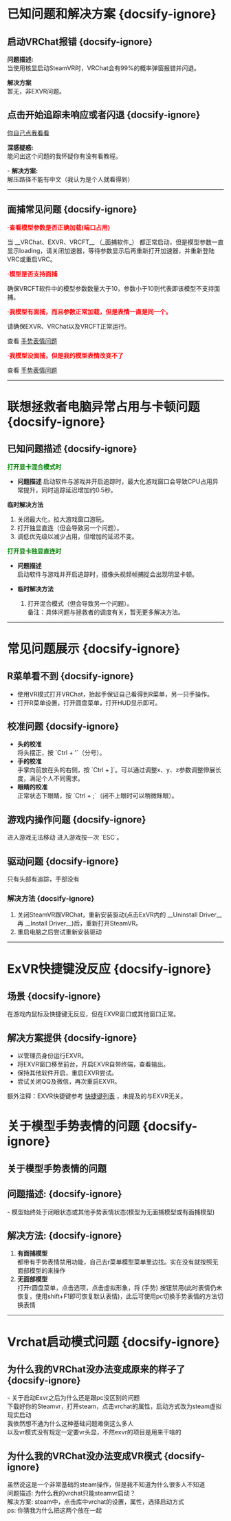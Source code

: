 # 已知问题和解决方案  {docsify-ignore}
## 启动VRChat报错  {docsify-ignore}
<div class="question-box">
   <p>
   <b>问题描述:</b><br>
   当使用核显启动SteamVR时，VRChat会有99%的概率弹窗报错并闪退。  
   </p>
   <p>
   <b>解决方案 </b>  <br>
   暂无，非EXVR问题。
   </p> 
</div>

## 点击开始追踪未响应或者闪退  {docsify-ignore}
   [你自己点我看看](/zh-cn/guide.md#步骤二：解压压缩包)
<div class="question-box">
  <p>
  <b>深感疑惑:</b>  <br>
  能问出这个问题的我怀疑你有没有看教程。  
  </p>
  <p>
- <b>解决方案:</b>  <br>
  解压路径不能有中文（我认为是个人就看得到）
  </p>
</div>

---  
## 面捕常见问题  {docsify-ignore}
<div class="question-box">
   <b style="color: red;">·查看模型参数是否正确加载(端口占用)  </b><br>
   <p>
   当  __VRChat、EXVR、VRCFT__ （_面捕软件_） 都正常启动，但是模型参数一直显示loading，请关闭加速器，等待参数显示后再重新打开加速器，并重新登陆VRC或重启VRC。</p>
   <b style="color: red;">·模型是否支持面捕</b><br>
   <p>
      确保VRCFT软件中的模型参数数量大于10，参数小于10则代表即该模型不支持面捕。</p>
   <b style="color: red;">·我模型有面捕，而且参数正常加载，但是表情一直是同一个。  </b><br>
         <p>
      请确保EXVR、VRChat以及VRCFT正常运行。<br> 
      </p>
   <p>

   查看 [手势表情问题](#关于模型手势表情的问题)
   </p>
   <b style="color: red;">·我模型没面捕，但是我的模型表情改变不了</b><br>
   </p>
   
   查看 [手势表情问题](#关于模型手势表情的问题)
      <p>
</div>

---  
# 联想拯救者电脑异常占用与卡顿问题  {docsify-ignore}
## 已知问题描述  {docsify-ignore}
<div class="question-box">
<b style="color: green;">打开显卡混合模式时</b>

- **问题描述**
  启动软件与游戏并开启追踪时，最大化游戏窗口会导致CPU占用异常提升，同时追踪延迟增加约0.5秒。  

 **临时解决方法**  
  1. 关闭最大化，拉大游戏窗口游玩。  
  2. 打开独显直连（但会导致另一个问题）。  
  3. 调低优先级以减少占用，但增加的延迟不变。
</div>
<div class="question-box">
<b style="color: green;">打开显卡独显直连时  </b>

- **问题描述**  
  启动软件与游戏并开启追踪时，摄像头视频帧捕捉会出现明显卡顿。

- **临时解决方法**  
  1. 打开混合模式（但会导致另一个问题）。  
  备注：具体问题与拯救者的调度有关，暂无更多解决方法。
</div>

---  
# 常见问题展示  {docsify-ignore}
## R菜单看不到 {docsify-ignore}
<div class="question-box">
<ul>
 <li>使用VR模式打开VRChat，抬起手保证自己看得到R菜单，另一只手操作。
 </li>
 <li>
 打开R菜单设置，打开圆盘菜单，打开HUD显示即可。
 </li>
 </ul>
</div>

## 校准问题  {docsify-ignore}
<div class="question-box">
<ul>
<li>
 <b>头的校准</b><br>  
   将头摆正，按 `Ctrl + '`（分号）。
</li>
<li><b>手的校准 </b><br>  
   手掌向前放在头的右侧，按 `Ctrl + ]`。可以通过调整x、y、z参数调整伸展长度，满足个人不同需求。
</li>
<li><b>眼睛的校准  </b><br> 
   正常状态下眼睛，按 `Ctrl + ;`（闭不上眼时可以稍微眯眼）。 
   </li>
</div>

## 游戏内操作问题  {docsify-ignore}
<div class="question-box">
进入游戏无法移动  
   进入游戏按一次 `ESC`。
</div>

## 驱动问题 {docsify-ignore}
<div class="question-box">
只有头部有追踪，手部没有
</div>

### 解决方法 {docsify-ignore}
<div class="question-box">
<ol>
<li>
   关闭SteamVR跟VRChat，重新安装驱动(点击ExVR内的 __Uninstall Driver__ 再 __Install Driver__)后，重新打开SteamVR。
   </li>
   <li>
   重启电脑之后尝试重新安装驱动
   </li>
</ol>
</div>

---  
# ExVR快捷键没反应  {docsify-ignore}
## 场景  {docsify-ignore}
<div class="question-box">
在游戏内鼠标及快捷键无反应，但在EXVR窗口或其他窗口正常。
</div>

## 解决方案提供  {docsify-ignore}

<div class="question-box">
<ul>
<li>以管理员身份运行EXVR。  </li>
<li>将EXVR窗口移至前台，开启EXVR自带终端，查看输出。</li>  
<li> 保持其他软件开启，重启EXVR尝试。 </li>   
<li> 尝试关闭QQ及微信，再次重启EXVR。 </li>  
</ul>
</div>

   额外注释：EXVR快捷键参考 [快捷键列表](/zh-cn/hotkey.md#按键设置) ，未提及的与EXVR无关。

# 关于模型手势表情的问题 {docsify-ignore}

<h2 id="gesture-expression">关于模型手势表情的问题</h2>

## 问题描述: {docsify-ignore}
<div class="question-box">
 - 模型始终处于闭眼状态或其他手势表情状态(模型为无面捕模型或有面捕模型)
 </div>

## 解决方法: {docsify-ignore}
<div class="question-box">
<ol>
<li><b>有面捕模型</b><br>都带有手势表情禁用功能，自己去r菜单模型菜单里边找。实在没有就按照无面部模型的来操作</li>
<li><b>无面部模型</b><br>打开r圆盘菜单，点击选项，点击虚拟形象，将 (手势) 按钮禁用(此时表情仍未恢复，使用shift+F1即可恢复默认表情)，此后可使用pc切换手势表情的方法切换表情</li>
 </ol>
 </div>

---  
# Vrchat启动模式问题 {docsify-ignore}

## 为什么我的VRChat没办法变成原来的样子了 {docsify-ignore}
<div class="question-box">
- 关于启动Exvr之后为什么还是跟pc没区别的问题 </br>
下载好你的Steamvr，打开steam，点击vrchat的属性，启动方式改为steam虚拟现实启动 </br>
我依然想不通为什么这种基础问题难倒这么多人 </br>
以及vr模式没有规定一定要vr头显，不然exvr的项目是用来干啥的
</div>

## 为什么我的VRChat没办法变成VR模式 {docsify-ignore}
<div class="question-box">
虽然说这是一个非常基础的steam操作，但是我不知道为什么很多人不知道 </br>
问题描述: 为什么我的vrchat只能steamvr启动？ </br>
解决方案: steam中，点击库中vrchat的设置，属性，选择启动方式 </br>
</div>
ps: 你猜我为什么把这两个放在一起